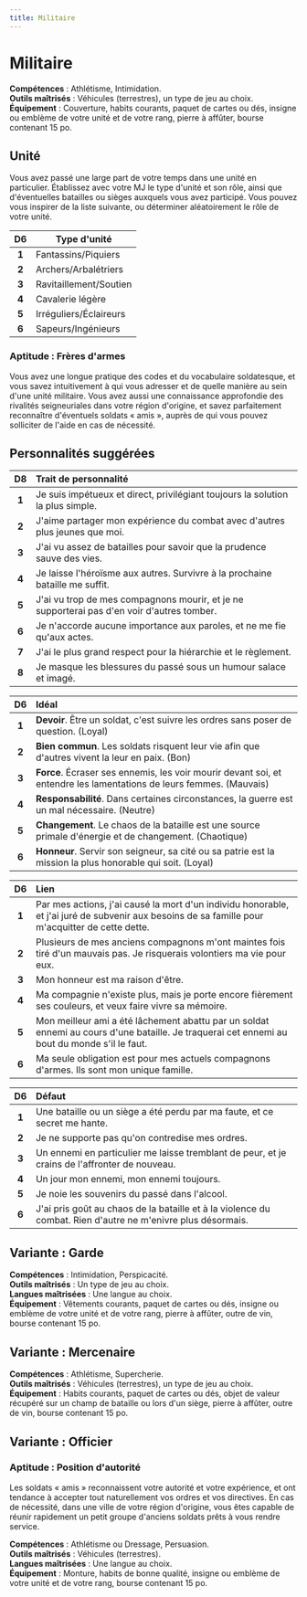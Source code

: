 ```yaml
---
title: Militaire
---
```

# Militaire
**Compétences** : Athlétisme, Intimidation.  
**Outils maîtrisés** : Véhicules (terrestres), un type de jeu au choix.  
**Équipement** : Couverture, habits courants, paquet de cartes ou dés, insigne ou emblème de votre unité et de votre rang, pierre à affûter, bourse contenant 15 po.

## Unité
Vous avez passé une large part de votre temps dans une unité en particulier. Établissez avec votre MJ le type d'unité et son rôle, ainsi que d'éventuelles batailles ou sièges auxquels vous avez participé. Vous pouvez vous inspirer de la liste suivante, ou déterminer aléatoirement le rôle de votre unité.

| D6 | Type d'unité |
|:-:|-|
| **1** | Fantassins/Piquiers |
| **2** | Archers/Arbalétriers |
| **3** | Ravitaillement/Soutien |
| **4** | Cavalerie légère |
| **5** | Irréguliers/Éclaireurs |
| **6** | Sapeurs/Ingénieurs |

### Aptitude : Frères d'armes
Vous avez une longue pratique des codes et du vocabulaire soldatesque, et vous savez intuitivement à qui vous adresser et de quelle manière au sein d'une unité militaire. Vous avez aussi une connaissance approfondie des rivalités seigneuriales dans votre région d'origine, et savez parfaitement reconnaître d'éventuels soldats « amis », auprès de qui vous pouvez solliciter de l'aide en cas de nécessité.

## Personnalités suggérées

| D8 | Trait de personnalité |
|:-:|:-|
| **1** | Je suis impétueux et direct, privilégiant toujours la solution la plus simple. |
| **2** | J'aime partager mon expérience du combat avec d'autres plus jeunes que moi. |
| **3** | J'ai vu assez de batailles pour savoir que la prudence sauve des vies. |
| **4** | Je laisse l'héroïsme aux autres. Survivre à la prochaine bataille me suffit. |
| **5** | J'ai vu trop de mes compagnons mourir, et je ne supporterai pas d'en voir d'autres tomber. |
| **6** | Je n'accorde aucune importance aux paroles, et ne me fie qu'aux actes. |
| **7** | J'ai le plus grand respect pour la hiérarchie et le règlement. |
| **8** | Je masque les blessures du passé sous un humour salace et imagé. |


| D6 | Idéal |
|:-:|:-|
| **1** | **Devoir**. Être un soldat, c'est suivre les ordres sans poser de question. (Loyal) |
| **2** | **Bien commun**. Les soldats risquent leur vie afin que d'autres vivent la leur en paix. (Bon) |
| **3** | **Force**. Écraser ses ennemis, les voir mourir devant soi, et entendre les lamentations de leurs femmes. (Mauvais) |
| **4** | **Responsabilité**. Dans certaines circonstances, la guerre est un mal nécessaire. (Neutre) |
| **5** | **Changement**. Le chaos de la bataille est une source primale d'énergie et de changement. (Chaotique) |
| **6** | **Honneur**. Servir son seigneur, sa cité ou sa patrie est la mission la plus honorable qui soit. (Loyal) |


| D6 | Lien |
|:-:|:-|
| **1** | Par mes actions, j'ai causé la mort d'un individu honorable, et j'ai juré de subvenir aux besoins de sa famille pour m'acquitter de cette dette. |
| **2** | Plusieurs de mes anciens compagnons m'ont maintes fois tiré d'un mauvais pas. Je risquerais volontiers ma vie pour eux. |
| **3** | Mon honneur est ma raison d'être. |
| **4** | Ma compagnie n'existe plus, mais je porte encore fièrement ses couleurs, et veux faire vivre sa mémoire. |
| **5** | Mon meilleur ami a été lâchement abattu par un soldat ennemi au cours d'une bataille. Je traquerai cet ennemi au bout du monde s'il le faut. |
| **6** | Ma seule obligation est pour mes actuels compagnons d'armes. Ils sont mon unique famille. |


| D6 | Défaut |
|:-:|:-|
| **1** | Une bataille ou un siège a été perdu par ma faute, et ce secret me hante. |
| **2** | Je ne supporte pas qu'on contredise mes ordres. |
| **3** | Un ennemi en particulier me laisse tremblant de peur, et je crains de l'affronter de nouveau. |
| **4** | Un jour mon ennemi, mon ennemi toujours. |
| **5** | Je noie les souvenirs du passé dans l'alcool. |
| **6** | J'ai pris goût au chaos de la bataille et à la violence du combat. Rien d'autre ne m'enivre plus désormais. |

## Variante : Garde

**Compétences** : Intimidation, Perspicacité.  
**Outils maîtrisés** : Un type de jeu au choix.  
**Langues maîtrisées** : Une langue au choix.  
**Équipement** : Vêtements courants, paquet de cartes ou dés, insigne ou emblème de votre unité et de votre rang, pierre à affûter, outre de vin, bourse contenant 15 po.

## Variante : Mercenaire

**Compétences** : Athlétisme, Supercherie.  
**Outils maîtrisés** : Véhicules (terrestres), un type de jeu au choix.  
**Équipement** : Habits courants, paquet de cartes ou dés, objet de valeur récupéré sur un champ de bataille ou lors d'un siège, pierre à affûter, outre de vin, bourse contenant 15 po.

## Variante : Officier

### Aptitude : Position d'autorité
Les soldats «  amis  » reconnaissent votre autorité et votre expérience, et ont tendance à accepter tout naturellement vos ordres et vos directives. En cas de nécessité, dans une ville de votre région d'origine, vous êtes capable de réunir rapidement un petit groupe d'anciens soldats prêts à vous rendre service.

**Compétences** : Athlétisme ou Dressage, Persuasion.  
**Outils maîtrisés** : Véhicules (terrestres).  
**Langues maîtrisées** : Une langue au choix.  
**Équipement** : Monture, habits de bonne qualité, insigne ou emblème de votre unité et de votre rang, bourse contenant 15 po.
